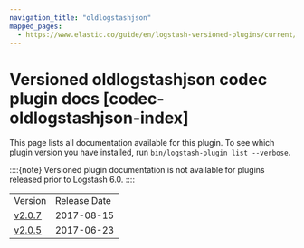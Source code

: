 ```yaml
---
navigation_title: "oldlogstashjson"
mapped_pages:
  - https://www.elastic.co/guide/en/logstash-versioned-plugins/current/codec-oldlogstashjson-index.html
---
```


# Versioned oldlogstashjson codec plugin docs [codec-oldlogstashjson-index]


This page lists all documentation available for this plugin.  To see which plugin version you have installed, run `bin/logstash-plugin list --verbose`.

::::{note}
Versioned plugin documentation is not available for plugins released prior to Logstash 6.0.
::::


|     |     |
| --- | --- |
| Version | Release Date |
| [v2.0.7](v2-0-7-plugins-codecs-oldlogstashjson.md) | 2017-08-15 |
| [v2.0.5](v2-0-5-plugins-codecs-oldlogstashjson.md) | 2017-06-23 |



